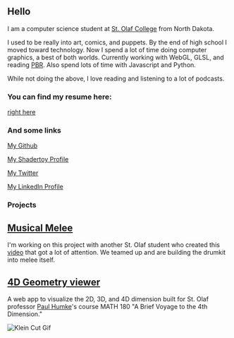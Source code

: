 ## Hello

I am a computer science student at [St. Olaf College](https://wp.stolaf.edu/) from North Dakota.

I used to be really into art, comics, and puppets. By the end of high school I moved toward technology. Now I spend a lot of time doing computer graphics, a best of both worlds. Currently working with WebGL, GLSL, and reading [PBR](http://www.pbrt.org/). Also spend lots of time with Javascript and Python.

While not doing the above, I love reading and listening to a lot of podcasts.

### You can find my resume here:

[right here](http://petersbob.github.io/resume(9-21-17).pdf)

### And some links

[My Github](https://github.com/petersbob)

[My Shadertoy Profile](https://www.shadertoy.com/user/jope246)

[My Twitter](https://twitter.com/petersbob3)

[My LinkedIn Profile](https://www.linkedin.com/in/joecpeterson)

### Projects
## [Musical Melee](https://github.com/petersbob/MusicalMelee)

I'm working on this project with another St. Olaf student who created this [video](https://www.youtube.com/watch?v=D1wLshtOWsg) that got a lot of attention. We teamed up and are building the drumkit into melee itself.

## [4D Geometry viewer](https://github.com/StoDevX/humke-4d-geometry)

A web app to visualize the 2D, 3D, and 4D dimension built for St. Olaf professor [Paul Humke](https://www.stolaf.edu/people/humke/)'s course MATH 180 "A Brief Voyage to the 4th Dimension."

![Klein Cut Gif](http://petersbob.github.io/images/april_klein_2.gif)
